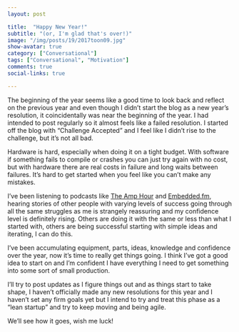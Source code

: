 ```yaml
---
layout: post

title:  "Happy New Year!"
subtitle: "(or, I'm glad that's over!)"
image: "/img/posts/19/2017toon09.jpg"
show-avatar: true
category: ["Conversational"]
tags: ["Conversational", "Motivation"]
comments: true
social-links: true

---
```

The beginning of the year seems like a good time to look back and reflect on the previous year and even though I didn’t start the blog as a new year’s resolution, it coincidentally was near the beginning of the year.  I had intended to post regularly so it almost feels like a failed resolution.  I started off the blog with “Challenge Accepted” and I feel like I didn’t rise to the challenge, but it’s not all bad.

Hardware is hard, especially when doing it on a tight budget.  With software if something fails to compile or crashes you can just try again with no cost, but with hardware there are real costs in failure and long waits between failures.  It’s hard to get started when you feel like you can’t make any mistakes.

I’ve been listening to podcasts like [The Amp Hour](http://theamphour.com/) and [Embedded.fm](http://embedded.fm/), hearing stories of other people with varying levels of success going through all the same struggles as me is strangely reassuring and my confidence level is definitely rising.  Others are doing it with the same or less than what I started with, others are being successful starting with simple ideas and iterating, I can do this.

I’ve been accumulating equipment, parts, ideas, knowledge and confidence over the year, now it’s time to really get things going.  I think I’ve got a good idea to start on and I’m confident I have everything I need to get something into some sort of small production.

I’ll try to post updates as I figure things out and as things start to take shape, I haven’t officially made any new resolutions for this year and I haven’t set any firm goals yet but I intend to try and treat this phase as a “lean startup” and try to keep moving and being agile.

We’ll see how it goes, wish me luck!
